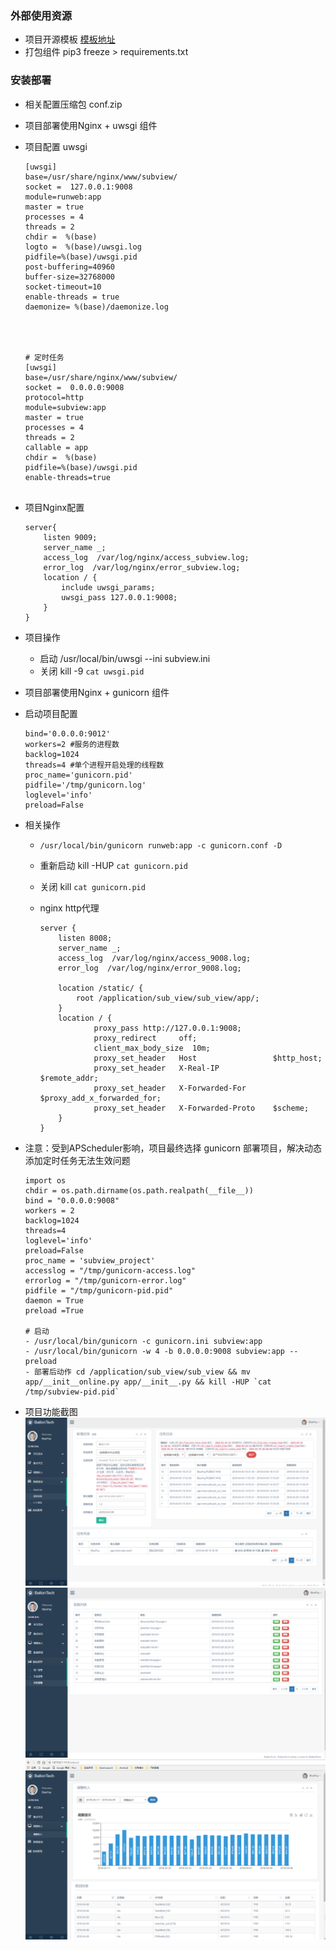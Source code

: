 
### 外部使用资源
- 项目开源模板 [模板地址](https://github.com/iogbole/gentelella_on_rails)
- 打包组件 pip3 freeze > requirements.txt

### 安装部署
- 相关配置压缩包 conf.zip
- 项目部署使用Nginx + uwsgi 组件
- 项目配置 uwsgi
    ```
    [uwsgi]
    base=/usr/share/nginx/www/subview/
    socket =  127.0.0.1:9008
    module=runweb:app
    master = true
    processes = 4
    threads = 2
    chdir =  %(base)
    logto =  %(base)/uwsgi.log
    pidfile=%(base)/uwsgi.pid
    post-buffering=40960
    buffer-size=32768000
    socket-timeout=10
    enable-threads = true
    daemonize= %(base)/daemonize.log
    
    
    
    
    # 定时任务
    [uwsgi]
    base=/usr/share/nginx/www/subview/
    socket =  0.0.0.0:9008
    protocol=http
    module=subview:app
    master = true
    processes = 4
    threads = 2
    callable = app
    chdir =  %(base)
    pidfile=%(base)/uwsgi.pid
    enable-threads=true


    ```
- 项目Nginx配置
    ```
    server{
        listen 9009;
        server_name _;
        access_log  /var/log/nginx/access_subview.log;
        error_log  /var/log/nginx/error_subview.log;
        location / {
            include uwsgi_params;
            uwsgi_pass 127.0.0.1:9008;
        }
    }

    ```
- 项目操作
    - 启动 /usr/local/bin/uwsgi --ini subview.ini
    - 关闭 kill -9 `cat uwsgi.pid`
 

- 项目部署使用Nginx + gunicorn 组件
- 启动项目配置
    ```
    bind='0.0.0.0:9012' 
    workers=2 #服务的进程数 
    backlog=1024 
    threads=4 #单个进程开启处理的线程数
    proc_name='gunicorn.pid'
    pidfile='/tmp/gunicorn.log'
    loglevel='info'
    preload=False

    ```
- 相关操作
    - `/usr/local/bin/gunicorn runweb:app -c gunicorn.conf -D`
    - 重新启动
        kill -HUP `cat gunicorn.pid`
    - 关闭
        kill `cat gunicorn.pid` 
    - nginx http代理
        
        ```
        server {
            listen 8008;
            server_name _;
            access_log  /var/log/nginx/access_9008.log;
            error_log  /var/log/nginx/error_9008.log;

            location /static/ {
                root /application/sub_view/sub_view/app/;
            }
            location / {
                    proxy_pass http://127.0.0.1:9008;
                    proxy_redirect     off;
                    client_max_body_size  10m;
                    proxy_set_header   Host                 $http_host;
                    proxy_set_header   X-Real-IP            $remote_addr;
                    proxy_set_header   X-Forwarded-For      $proxy_add_x_forwarded_for;
                    proxy_set_header   X-Forwarded-Proto    $scheme;
            }
        }

        ```

- 注意：受到APScheduler影响，项目最终选择 gunicorn 部署项目，解决动态添加定时任务无法生效问题
    ```
    import os
    chdir = os.path.dirname(os.path.realpath(__file__))
    bind = "0.0.0.0:9008"
    workers = 2
    backlog=1024
    threads=4
    loglevel='info'
    preload=False
    proc_name = 'subview_project'
    accesslog = "/tmp/gunicorn-access.log"
    errorlog = "/tmp/gunicorn-error.log"
    pidfile = "/tmp/gunicorn-pid.pid"
    daemon = True
    preload =True
    
    # 启动
    - /usr/local/bin/gunicorn -c gunicorn.ini subview:app
    - /usr/local/bin/gunicorn -w 4 -b 0.0.0.0:9008 subview:app --preload
    - 部署后动作 cd /application/sub_view/sub_view && mv app/__init__online.py app/__init__.py && kill -HUP `cat /tmp/subview-pid.pid`
    ```

- 项目功能截图
![查询数据](data.png)
![权限控制](rbac.png)
![优化数据](sub.png)